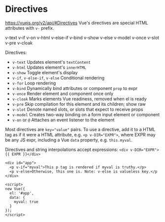 # Directives

https://vuejs.org/v2/api/#Directives
Vue's directives are special HTML attributes with `v-` prefix.

v-text    v-if            v-on
v-html    v-else-if       v-bind
v-show    v-else          v-model
v-once    v-slot  v-pre   v-cloak

Directives:
* `v-text`  Updates element's `textContent`
* `v-html`  Updates element's `innerHTML`
* `v-show`  Toggle element's display
* `v-if`, `v-else-if`, `v-else` Conditional rendering
* `v-for`   Loop rendering
* `v-bind`  Dynamically bind attributes or component `prop` to expr
* `v-once`  Render element and component once only
* `v-cloak` Marks elements Vue readiness, removed when el is ready
* `v-pre`   Skip compilation for this element and its children; show raw
* `v-slot`  Denote named slots, or slots that expect to receive props
* `v-model` Creates two-way binding on a form input element or component
* `v-on` or `@` Attaches an event listener to the element


Most directives are `key="value"` pairs. To use a directive, add it to a HTML tag as if it were a HTML attribute, e.g. `<p v-DIR="EXPR">`, where EXPR may be any JS expr, including a Vue `data` property, e.g. `this.myval`.

Directives and string interpolations accept expressions:
`<div v-DIR="EXPR">{{ EXPR }}</div>`

```vue
<div id="app">
  <p v-if="myval">This p tag is rendered if myval is truthy.</p>
  <p v-else>Otherwise, this one is. Note: v-else is valueless key.</p
</div>

<script>
new Vue({
  el: '#app',
  data: {
    myval: true
  }
});
</script>
```

